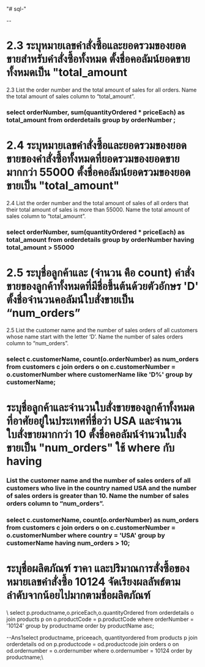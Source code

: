"# sql-"

-- <h1> 2.3 ระบุหมายเลขคำสั่งซื้อและยอดรวมของยอดขายสำหรับคำสั่งซื้อทั้งหมด ตั้งชื่อคอลัมน์ยอดขายทั้งหมดเป็น "total_amount </h1>
2.3 List the order number and the total amount of sales for all orders. Name the total amount of sales column to “total_amount”.

<h3>
select orderNumber, sum(quantityOrdered * priceEach) as total_amount
from orderdetails 
group by orderNumber ;
</h3>

 <h1>2.4 ระบุหมายเลขคำสั่งซื้อและยอดรวมของยอดขายของคำสั่งซื้อทั้งหมดที่ยอดรวมของยอดขายมากกว่า 55000 ตั้งชื่อคอลัมน์ยอดรวมของยอดขายเป็น "total_amount" </h1>
 2.4 List the order number and the total amount of sales of all orders that their total amount of sales is more than 55000. Name the total amount of sales column to “total_amount”.

<h3>
select orderNumber, sum(quantityOrdered * priceEach) as total_amount
from orderdetails 
group by orderNumber
having total_amount > 55000
  </h3>


<h1> 2.5 ระบุชื่อลูกค้าและ  (จำนวน คือ count)  คำสั่งขายของลูกค้าทั้งหมดที่มีชื่อขึ้นต้นด้วยตัวอักษร 'D' ตั้งชื่อจำนวนคอลัมน์ใบสั่งขายเป็น “num_orders” </h1>
2.5 List the customer name and the number of sales orders of all customers whose name start with the letter ‘D’. Name the number of sales orders column to “num_orders”.

<h3>
select c.customerName, count(o.orderNumber) as num_orders
from customers c join orders o on c.customerNumber = o.customerNumber
where customerName like 'D%'
group by customerName;
 </h3>


<h1>ระบุชื่อลูกค้าและจำนวนใบสั่งขายของลูกค้าทั้งหมดที่อาศัยอยู่ในประเทศที่ชื่อว่า USA และจำนวนใบสั่งขายมากกว่า 10 ตั้งชื่อคอลัมน์จำนวนใบสั่งขายเป็น "num_orders"    ใช้ where กับ having</h1>
<h3>List the customer name and the number of sales orders of all customers who live in the country named USA and the number of sales orders is greater than 10. Name the number of sales orders column to “num_orders”.</h3>
<h3>
select c.customerName, count(o.orderNumber) as num_orders
from customers c join orders o on c.customerNumber = o.customerNumber
where country = 'USA' 
group by customerName
having num_orders > 10;
 </h3>


<h1>ระบุชื่อผลิตภัณฑ์ ราคา และปริมาณการสั่งซื้อของหมายเลขคำสั่งซื้อ 10124 จัดเรียงผลลัพธ์ตามลำดับจากน้อยไปมากตามชื่อผลิตภัณฑ์</h1>
\
select p.productname,o.priceEach,o.quantityOrdered
from orderdetails o join products p on o.productCode = p.productCode
where orderNumber = '10124'
group by productname 
order by productName asc;

--Ans1select productname,  priceeach, quantityordered
from products p join orderdetails od on p.productcode = od.productcode
join orders o on od.ordernumber = o.ordernumber
where o.ordernumber = 10124
order by productname;\
